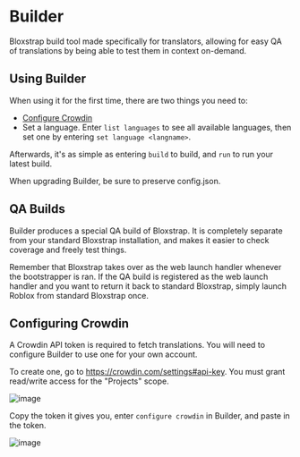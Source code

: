 # Builder
Bloxstrap build tool made specifically for translators, allowing for easy QA of translations by being able to test them in context on-demand.

## Using Builder
When using it for the first time, there are two things you need to:
- [Configure Crowdin](#configuring-crowdin)
- Set a language. Enter `list languages` to see all available languages, then set one by entering `set language <langname>`.

Afterwards, it's as simple as entering `build` to build, and `run` to run your latest build.

When upgrading Builder, be sure to preserve config.json.

## QA Builds

Builder produces a special QA build of Bloxstrap. It is completely separate from your standard Bloxstrap installation, and makes it easier to check coverage and freely test things.

Remember that Bloxstrap takes over as the web launch handler whenever the bootstrapper is ran. If the QA build is registered as the web launch handler and you want to return it back to standard Bloxstrap, simply launch Roblox from standard Bloxstrap once.

## Configuring Crowdin

A Crowdin API token is required to fetch translations. You will need to configure Builder to use one for your own account.

To create one, go to https://crowdin.com/settings#api-key. You must grant read/write access for the "Projects" scope.

![image](https://github.com/user-attachments/assets/45dc85a1-0411-48c1-aba4-52033c91310c)

Copy the token it gives you, enter `configure crowdin` in Builder, and paste in the token.

![image](https://github.com/user-attachments/assets/9943e549-ba24-4e1b-b05b-1e56540b46e7)
